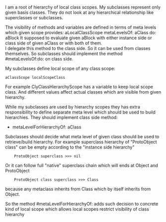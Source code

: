 I am a root of hierarchy of local class scopes.
My subclasses represent only given basis classes. They do not look at any hierarchical relationship like superclasses or subclasses.

The visibility of methods and variables are defined in terms of meta levels which given scope provides: 
	aLocalClassScope metaLevelsOf: aClass do: aBlock
It supposed to evaluate given aBlock with either instance side or class side of given aClass or with both of them.	
I delegate this method to the class side. So it can be used from classes themselves.
So subclasses should implement the method #metaLevelsOf:do: on class side.

My subclasses define local scope of any class scope: 

	aClassScope localScopeClass
	
For example ClyClassHierarchyScope has a variable to keep local scope class. And different values affect actual classes which are visible from given hierarchy.

While my subclasses are used by hierarchy scopes they has extra responsibility to define separate meta level which should be used to build hierarchies.
They should implement class side method: 

- metaLevelForHierarchyOf: aClass

Subclasses should decide what meta level of given class should be used to retrieve/build hierarchy.
For example superclass hierarchy of "ProtoObject class" can be empty according to the "instance side hierarchy" 

		ProtoObject superclass >>> nil

Or it can follow full "native" superclass chain which will ends at Object and ProtoObject

		ProtoObject class superclass >>> Class

because any metaclass inherits from Class which by itself inherits from Object.

So the method #metaLevelForHierarchyOf: adds such decision to concrete kind of local scope which allows local scopes restrict visibility of class hierarchy